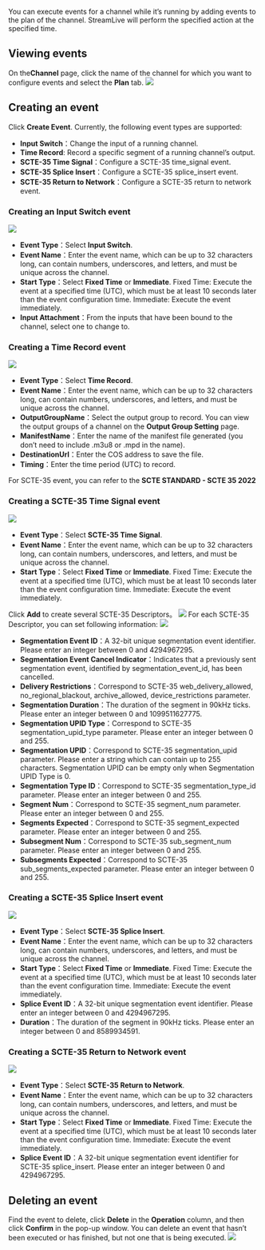 You can execute events for a channel while it’s running by adding events to the plan of the channel. StreamLive will perform the specified action at the specified time.

## Viewing events
On the**Channel** page, click the name of the channel for which you want to configure events and select the **Plan** tab.
![](https://qcloudimg.tencent-cloud.cn/raw/56bfba4ce4744f143c35d1e354137ec2.png)


## Creating an event
Click **Create Event**. Currently, the following event types are supported:
- **Input Switch**：Change the input of a running channel.
- **Time Record**: Record a specific segment of a running channel’s output.
- **SCTE-35 Time Signal**：Configure a SCTE-35 time_signal event. 
- **SCTE-35 Splice Insert**：Configure a SCTE-35 splice_insert event. 
- **SCTE-35 Return to Network**：Configure a SCTE-35 return to network event. 

### Creating an Input Switch event
![](https://qcloudimg.tencent-cloud.cn/raw/1d3a818301802f9756723b7613530ff0.png)
- **Event Type**：Select **Input Switch**.
- **Event Name**：Enter the event name, which can be up to 32 characters long, can contain numbers, underscores, and letters, and must be unique across the channel.
- **Start Type**：Select **Fixed Time** or **Immediate**. Fixed Time: Execute the event at a specified time (UTC), which must be at least 10 seconds later than the event configuration time. Immediate: Execute the event immediately.
- **Input Attachment**：From the inputs that have been bound to the channel, select one to change to.


### Creating a Time Record event
![](https://qcloudimg.tencent-cloud.cn/raw/fb95ca51acbcb52561e06323c7585f74.png)
- **Event Type**：Select **Time Record**.
- **Event Name**：Enter the event name, which can be up to 32 characters long, can contain numbers, underscores, and letters, and must be unique across the channel.
- **OutputGroupName**：Select the output group to record. You can view the output groups of a channel on the **Output Group Setting** page.
- **ManifestName**：Enter the name of the manifest file generated (you don’t need to include .m3u8 or .mpd in the name).
- **DestinationUrl**：Enter the COS address to save the file.
- **Timing**：Enter the time period (UTC) to record.


For SCTE-35 event, you can refer to the **SCTE STANDARD - SCTE 35 2022**
### Creating a SCTE-35 Time Signal event
![](https://qcloudimg.tencent-cloud.cn/raw/8131d583336c1a07c561ed63b184c011.png)
- **Event Type**：Select **SCTE-35 Time Signal**.
- **Event Name**：Enter the event name, which can be up to 32 characters long, can contain numbers, underscores, and letters, and must be unique across the channel.
- **Start Type**：Select **Fixed Time** or **Immediate**. Fixed Time: Execute the event at a specified time (UTC), which must be at least 10 seconds later than the event configuration time. Immediate: Execute the event immediately.

Click **Add** to create several SCTE-35 Descriptors。
![](https://qcloudimg.tencent-cloud.cn/raw/700fe3d0d3b8ff43354bad9eba9481a2.png)
For each SCTE-35 Descriptor, you can set following information: 
![](https://qcloudimg.tencent-cloud.cn/raw/7d6b78592a0dc65f6d8ccb788621c6f0.png)

- **Segmentation Event ID**：A 32-bit unique segmentation event identifier. Please enter an integer between 0 and 4294967295.
- **Segmentation Event Cancel Indicator**：Indicates that a previously sent segmentation event, identified by segmentation_event_id, has been cancelled.
- **Delivery Restrictions**：Correspond to SCTE-35 web_delivery_allowed, no_regional_blackout, archive_allowed, device_restrictions parameter.
- **Segmentation Duration**：The duration of the segment in 90kHz ticks. Please enter an integer between 0 and 1099511627775.
- **Segmentation UPID Type**：Correspond to SCTE-35 segmentation_upid_type parameter. Please enter an integer between 0 and 255.
- **Segmentation UPID**：Correspond to SCTE-35 segmentation_upid parameter. Please enter a string which can contain up to 255 characters. Segmentation UPID can be empty only when Segmentation UPID Type is 0.
- **Segmentation Type ID**：Correspond to SCTE-35 segmentation_type_id parameter. Please enter an integer between 0 and 255.
- **Segment Num**：Correspond to SCTE-35 segment_num parameter. Please enter an integer between 0 and 255.
- **Segments Expected**：Correspond to SCTE-35 segment_expected parameter. Please enter an integer between 0 and 255.
- **Subsegment Num**：Correspond to SCTE-35 sub_segment_num parameter. Please enter an integer between 0 and 255.
- **Subsegments Expected**：Correspond to SCTE-35 sub_segments_expected parameter. Please enter an integer between 0 and 255.

### Creating a SCTE-35 Splice Insert event
![](https://qcloudimg.tencent-cloud.cn/raw/60de004766d426563b929e69579345f2.png)
- **Event Type**：Select **SCTE-35 Splice Insert**.
- **Event Name**：Enter the event name, which can be up to 32 characters long, can contain numbers, underscores, and letters, and must be unique across the channel.
- **Start Type**：Select **Fixed Time** or **Immediate**. Fixed Time: Execute the event at a specified time (UTC), which must be at least 10 seconds later than the event configuration time. Immediate: Execute the event immediately.
- **Splice Event ID**：A 32-bit unique segmentation event identifier. Please enter an integer between 0 and 4294967295.
- **Duration**：The duration of the segment in 90kHz ticks. Please enter an integer between 0 and 8589934591.

### Creating a SCTE-35 Return to Network event
![](https://qcloudimg.tencent-cloud.cn/raw/66fc49414496b2dc5caf4fb5cc7bf7d2.png)
- **Event Type**：Select **SCTE-35 Return to Network**.
- **Event Name**：Enter the event name, which can be up to 32 characters long, can contain numbers, underscores, and letters, and must be unique across the channel.
- **Start Type**：Select **Fixed Time** or **Immediate**. Fixed Time: Execute the event at a specified time (UTC), which must be at least 10 seconds later than the event configuration time. Immediate: Execute the event immediately.
- **Splice Event ID**：A 32-bit unique segmentation event identifier for SCTE-35 splice_insert. Please enter an integer between 0 and 4294967295.

## Deleting an event
Find the event to delete, click **Delete** in the **Operation** column, and then click **Confirm** in the pop-up window. You can delete an event that hasn’t been executed or has finished, but not one that is being executed.
![](https://qcloudimg.tencent-cloud.cn/raw/6a12ab835292e5ceb7af23a849991ce7.png)